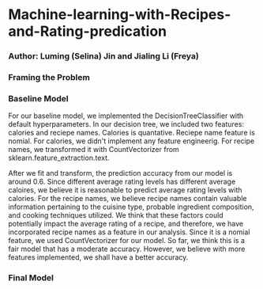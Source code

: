 # Machine-learning-with-Recipes-and-Rating-predication
### Author: Luming (Selina) Jin and Jialing Li (Freya)


### Framing the Problem

### Baseline Model

For our baseline model, we implemented the DecisionTreeClassifier with default hyperparameters. In our decision tree, we included two features: calories and reciepe names. Calories is quantative. Reciepe name feature is nomial. For calories, we didn't implement any feature engineerig. For recipe names, we transformed it with CountVectorizer from sklearn.feature_extraction.text. 

After we fit and transform, the prediction accuracy from our model is around 0.6. Since different average rating levels has different average caloires, we believe it is reasonable to predict average rating levels with calories. For the recipe names, we believe recipe names contain valuable information pertaining to the cuisine type, probable ingredient composition, and cooking techniques utilized. We think that these factors could potentially impact the average rating of a recipe, and therefore, we have incorporated recipe names as a feature in our analysis. Since it is a nomial feature, we used CountVectorizer for our model. So far, we think this is a fair model that has a moderate accuracy. However, we believe with more features implemented, we shall have a better accuracy. 


### Final Model 



